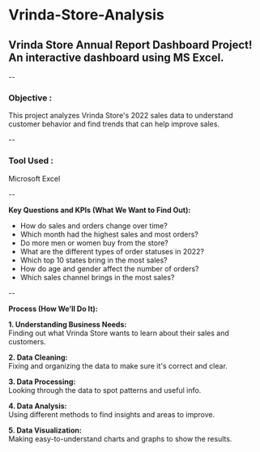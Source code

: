 # Vrinda-Store-Analysis
## Vrinda Store Annual Report Dashboard Project! An interactive dashboard using MS Excel.

--

### Objective :
  This project analyzes Vrinda Store's 2022 sales data to understand customer behavior and find trends that can help improve sales.

--

### Tool Used :
  Microsoft Excel

--

**Key Questions and KPIs (What We Want to Find Out):**

- How do sales and orders change over time?  
- Which month had the highest sales and most orders?  
- Do more men or women buy from the store?  
- What are the different types of order statuses in 2022?  
- Which top 10 states bring in the most sales?  
- How do age and gender affect the number of orders?  
- Which sales channel brings in the most sales?  

--

**Process (How We’ll Do It):**

**1. Understanding Business Needs:**  
Finding out what Vrinda Store wants to learn about their sales and customers.

**2. Data Cleaning:**  
Fixing and organizing the data to make sure it's correct and clear.

**3. Data Processing:**  
Looking through the data to spot patterns and useful info.

**4. Data Analysis:**  
Using different methods to find insights and areas to improve.

**5. Data Visualization:**  
Making easy-to-understand charts and graphs to show the results.
